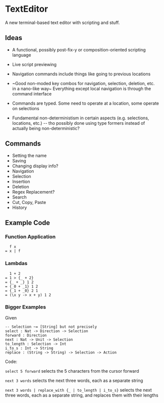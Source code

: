 # TextEditor

A new terminal-based text editor with scripting and stuff.

## Ideas

- A functional, possibly post-fix-y or composition-oriented scripting language

- Live script previewing

- Navigation commands include things like going to previous locations

- ~Good non-moded key combos for navigation, selection, deletion, etc. in a nano-like way~ Everything except local navigation is through the command interface

- Commands are typed. Some need to operate at a location, some operate on selections

- Fundamental non-deterministism in certain aspects (e.g. selections, locations, etc.) -- tho possibly done using type formers instead of actually being non-deterministic?

## Commands

- Setting the name
- Saving
- Changing display info?
- Navigation
- Selection
- Insertion
- Deletion
- Regex Replacement?
- Search
- Cut, Copy, Paste
- History

## Example Code

### Function Application

```
  f x
= x | f
```

### Lambdas

```
  1 + 2
= 1 > {_ + 2}
= {_ + _} 1 2
= {_0 + _1} 1 2
= {_1 + _0} 2 1
= (\x y -> x + y) 1 2
```

### Bigger Examples

Given

```
-- Selection ~= [String] but not precisely
select : Nat -> Direction -> Selection
forward : Direction
next : Nat -> Unit -> Selection
to_length : Selection -> Int
i_to_s : Int -> String
replace : (String -> String) -> Selection -> Action
```
Code:

`select 5 forward` selects the 5 characters from the cursor forward

`next 3 words` selects the next three words, each as a separate string

`next 3 words | replace_with {_ | to_length | i_to_s}` selects the next three words, each as a separate string, and replaces them with their lengths
